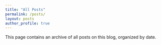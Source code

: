 ```yaml
---
title: "All Posts"
permalink: /posts/
layout: posts
author_profile: true
---
```


This page contains an archive of all posts on this blog, organized by date.